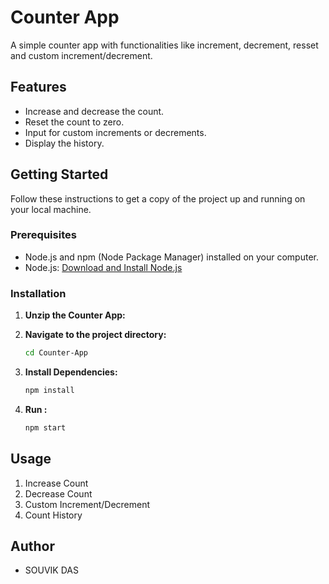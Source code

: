 # Counter App

A simple counter app with functionalities like increment, decrement, resset and custom increment/decrement.

## Features

- Increase and decrease the count.
- Reset the count to zero.
- Input for custom increments or decrements.
- Display the history.

## Getting Started

Follow these instructions to get a copy of the project up and running on your local machine.

### Prerequisites

- Node.js and npm (Node Package Manager) installed on your computer.
- Node.js: [Download and Install Node.js](https://nodejs.org/)

### Installation


1. **Unzip the Counter App:**

2. **Navigate to the project directory:**

   ```bash
   cd Counter-App
   ``` 

3. **Install Dependencies:**

   ```bash
   npm install
   ``` 


4. **Run :**

   ```bash
   npm start
   ``` 
## Usage

1. Increase Count
2. Decrease Count
3. Custom Increment/Decrement
4. Count History

## Author

- SOUVIK DAS